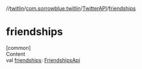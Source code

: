 //[twitlin](../../index.md)/[com.sorrowblue.twitlin](../index.md)/[TwitterAPI](index.md)/[friendships](friendships.md)



# friendships  
[common]  
Content  
val [friendships](friendships.md): [FriendshipsApi](../../com.sorrowblue.twitlin.users/-friendships-api/index.md)  



